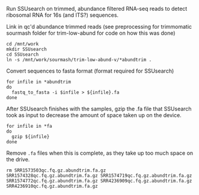 Run SSUsearch on trimmed, abundance filtered RNA-seq reads to detect ribosomal RNA for 16s (and ITS?) sequences.

Link in qc'd abundance trimmed reads (see preprocessing for trimmomatic sourmash folder for trim-low-abund for code on how this was done)
```
cd /mnt/work
mkdir SSUsearch
cd SSUsearch
ln -s /mnt/work/sourmash/trim-low-abund-v/*abundtrim .
```

Convert sequences to fasta format (format required for SSUsearch)
```
for infile in *abundtrim
do
  fastq_to_fasta -i $infile > ${infile}.fa
done
```

After SSUsearch finishes with the samples, gzip the .fa file that SSUsearch took as input to decrease the amount of space taken up on the device.
```
for infile in *fa
do
  gzip ${infile}
done
```


Remove `.fa` files when this is complete, as they take up too much space on the drive.
```
rm SRR1573503qc.fq.gz.abundtrim.fa.gz SRR1574328qc.fq.gz.abundtrim.fa.gz SRR1574719qc.fq.gz.abundtrim.fa.gz SRR1574772qc.fq.gz.abundtrim.fa.gz SRR4236909qc.fq.gz.abundtrim.fa.gz SRR4236910qc.fq.gz.abundtrim.fa.gz
```
